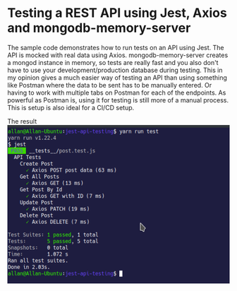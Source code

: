 # Testing a REST API using Jest, Axios and mongodb-memory-server

The sample code demonstrates how to run tests on an API using Jest.
The API is mocked with real data using Axios.
mongodb-memory-server creates a mongod instance in memory, so tests are really fast and you also don't have to use your development/production database during testing.
This in my opinion gives a much easier way of testing an API than using something like Postman where the data to be sent has to be manually entered. Or having to work with multiple tabs on Postman for each of the endpoints. 
As powerful as Postman is, using it for testing is still more of a manual process.
This is setup is also ideal for a CI/CD setup.

The result
![image info](./pic.png)